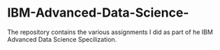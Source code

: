 # IBM-Advanced-Data-Science-
The repository contains the various assignments I did as part of he IBM Advanced Data Science Specilization. 

